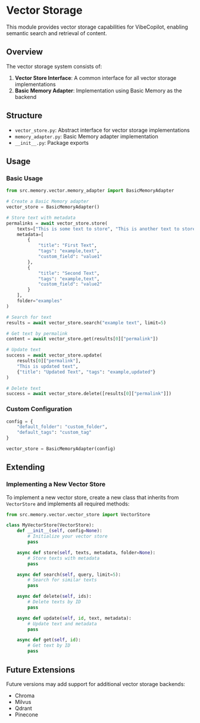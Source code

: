 # Vector Storage

This module provides vector storage capabilities for VibeCopilot, enabling semantic search and retrieval of content.

## Overview

The vector storage system consists of:

1. **Vector Store Interface**: A common interface for all vector storage implementations
2. **Basic Memory Adapter**: Implementation using Basic Memory as the backend

## Structure

- `vector_store.py`: Abstract interface for vector storage implementations
- `memory_adapter.py`: Basic Memory adapter implementation
- `__init__.py`: Package exports

## Usage

### Basic Usage

```python
from src.memory.vector.memory_adapter import BasicMemoryAdapter

# Create a Basic Memory adapter
vector_store = BasicMemoryAdapter()

# Store text with metadata
permalinks = await vector_store.store(
    texts=["This is some text to store", "This is another text to store"],
    metadata=[
        {
            "title": "First Text",
            "tags": "example,text",
            "custom_field": "value1"
        },
        {
            "title": "Second Text",
            "tags": "example,text",
            "custom_field": "value2"
        }
    ],
    folder="examples"
)

# Search for text
results = await vector_store.search("example text", limit=5)

# Get text by permalink
content = await vector_store.get(results[0]["permalink"])

# Update text
success = await vector_store.update(
    results[0]["permalink"],
    "This is updated text",
    {"title": "Updated Text", "tags": "example,updated"}
)

# Delete text
success = await vector_store.delete([results[0]["permalink"]])
```

### Custom Configuration

```python
config = {
    "default_folder": "custom_folder",
    "default_tags": "custom_tag"
}

vector_store = BasicMemoryAdapter(config)
```

## Extending

### Implementing a New Vector Store

To implement a new vector store, create a new class that inherits from `VectorStore` and implements all required methods:

```python
from src.memory.vector.vector_store import VectorStore

class MyVectorStore(VectorStore):
    def __init__(self, config=None):
        # Initialize your vector store
        pass

    async def store(self, texts, metadata, folder=None):
        # Store texts with metadata
        pass

    async def search(self, query, limit=5):
        # Search for similar texts
        pass

    async def delete(self, ids):
        # Delete texts by ID
        pass

    async def update(self, id, text, metadata):
        # Update text and metadata
        pass

    async def get(self, id):
        # Get text by ID
        pass
```

## Future Extensions

Future versions may add support for additional vector storage backends:

- Chroma
- Milvus
- Qdrant
- Pinecone
